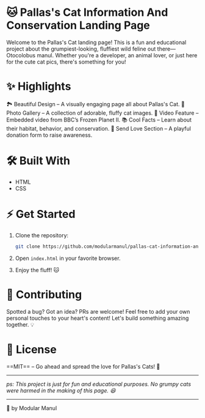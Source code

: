# 🐱 Pallas's Cat Information And Conservation Landing Page

Welcome to the Pallas's Cat landing page! This is a fun and educational project about the grumpiest-looking, fluffiest wild feline out there—Otocolobus manul. Whether you're a developer, an animal lover, or just here for the cute cat pics, there's something for you!

# ✨ Highlights

🏞️ Beautiful Design – A visually engaging page all about Pallas's Cat.
📸 Photo Gallery – A collection of adorable, fluffy cat images.
🎥 Video Feature – Embedded video from BBC’s Frozen Planet II.
📚 Cool Facts – Learn about their habitat, behavior, and conservation.
💙 Send Love Section – A playful donation form to raise awareness.

# 🛠️ Built With

- HTML
- CSS

# ⚡ Get Started

1. Clone the repository:
   ```bash
   git clone https://github.com/modularmanul/pallas-cat-information-and-conservation.git
   ```
2. Open `index.html` in your favorite browser.

3. Enjoy the fluff! 🐱

# 🤝 Contributing

Spotted a bug? Got an idea? PRs are welcome! Feel free to add your own personal touches to your heart's content! Let's build something amazing together. 💡

# 📜 License

==MIT== – Go ahead and spread the love for Pallas's Cats! 💙

---

_ps: This project is just for fun and educational purposes. No grumpy cats were harmed in the making of this page. 😆_

---

🖤 by Modular Manul
